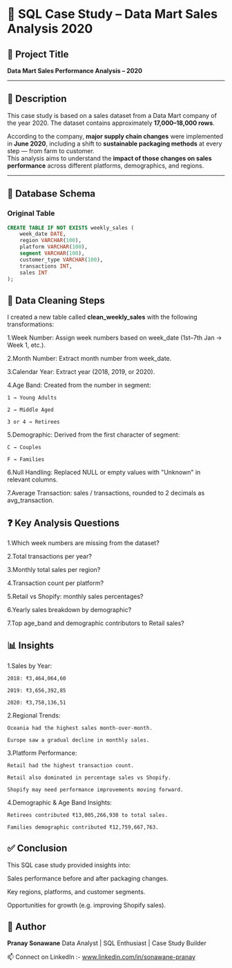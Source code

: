 # 🧠 SQL Case Study – Data Mart Sales Analysis 2020

## 📌 Project Title  
**Data Mart Sales Performance Analysis – 2020**

---

## 📄 Description

This case study is based on a sales dataset from a Data Mart company of the year 2020. The dataset contains approximately **17,000–18,000 rows**.

According to the company, **major supply chain changes** were implemented in **June 2020**, including a shift to **sustainable packaging methods** at every step — from farm to customer.  
This analysis aims to understand the **impact of those changes on sales performance** across different platforms, demographics, and regions.

---

## 🧱 Database Schema

### Original Table

```sql
CREATE TABLE IF NOT EXISTS weekly_sales (
    week_date DATE,
    region VARCHAR(100),
    platform VARCHAR(100),
    segment VARCHAR(100),
    customer_type VARCHAR(100),
    transactions INT,
    sales INT
);
```

## 🧼 Data Cleaning Steps
I created a new table called **clean_weekly_sales** with the following transformations:

1.Week Number: Assign week numbers based on week_date (1st–7th Jan → Week 1, etc.).

2.Month Number: Extract month number from week_date.

3.Calendar Year: Extract year (2018, 2019, or 2020).

4.Age Band: Created from the number in segment:

    1 → Young Adults
    
    2 → Middle Aged
    
    3 or 4 → Retirees

5.Demographic: Derived from the first character of segment:

    C → Couples
    
    F → Families

6.Null Handling: Replaced NULL or empty values with "Unknown" in relevant columns.

7.Average Transaction: sales / transactions, rounded to 2 decimals as avg_transaction.

## ❓ Key Analysis Questions
1.Which week numbers are missing from the dataset?

2.Total transactions per year?

3.Monthly total sales per region?

4.Transaction count per platform?

5.Retail vs Shopify: monthly sales percentages?

6.Yearly sales breakdown by demographic?

7.Top age_band and demographic contributors to Retail sales?

## 📊 Insights
1.Sales by Year:

    2018: ₹3,464,064,60
    
    2019: ₹3,656,392,85
    
    2020: ₹3,758,136,51

2.Regional Trends:

    Oceania had the highest sales month-over-month.
    
    Europe saw a gradual decline in monthly sales.

3.Platform Performance:

    Retail had the highest transaction count.
    
    Retail also dominated in percentage sales vs Shopify.
    
    Shopify may need performance improvements moving forward.

4.Demographic & Age Band Insights:

    Retirees contributed ₹13,005,266,930 to total sales.
    
    Families demographic contributed ₹12,759,667,763.

## ✅ Conclusion
This SQL case study provided insights into:

Sales performance before and after packaging changes.

Key regions, platforms, and customer segments.

Opportunities for growth (e.g. improving Shopify sales).

## 📎 Author
**Pranay Sonawane** 
Data Analyst | SQL Enthusiast | Case Study Builder

📫 Connect on LinkedIn :- www.linkedin.com/in/sonawane-pranay
